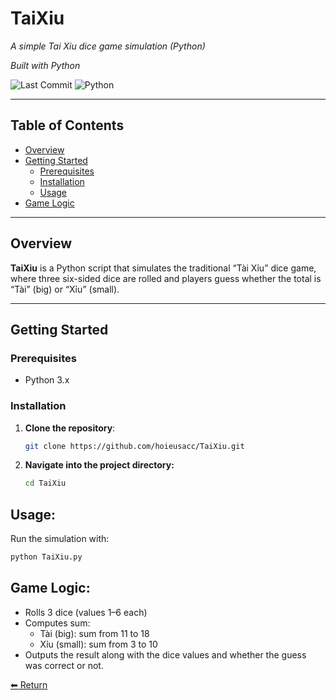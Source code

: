 # TaiXiu

_A simple Tai Xiu dice game simulation (Python)_

_Built with Python_

![Last Commit](https://img.shields.io/github/last-commit/hoieusacc/TaiXiu?style=flat-square)
![Python](https://img.shields.io/badge/Python-3776AB?style=flat-square&logo=python&logoColor=white)

---

## Table of Contents
- [Overview](#overview)
- [Getting Started](#getting-started)
  - [Prerequisites](#prerequisites)
  - [Installation](#installation)
  - [Usage](#usage)
- [Game Logic](#game-logic)

---

## Overview

**TaiXiu** is a Python script that simulates the traditional “Tài Xỉu” dice game, where three six-sided dice are rolled and players guess whether the total is “Tài” (big) or “Xỉu” (small).

---

## Getting Started

### Prerequisites

- Python 3.x

### Installation

1. **Clone the repository**:  
   ```bash
   git clone https://github.com/hoieusacc/TaiXiu.git
2. **Navigate into the project directory:**
   ```bash
   cd TaiXiu
## Usage:
Run the simulation with:
  ```bash
  python TaiXiu.py
```

## Game Logic:
  - Rolls 3 dice (values 1–6 each)
  - Computes sum:
    + Tài (big): sum from 11 to 18
    + Xỉu (small): sum from 3 to 10
  - Outputs the result along with the dice values and whether the guess was correct or not.

[⬅ Return](#TaiXiu)

